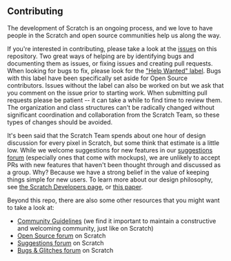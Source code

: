 ## Contributing
The development of Scratch is an ongoing process, and we love to have people in the Scratch and open source communities
help us along the way.

If you're interested in contributing, please take a look at the
[issues](https://github.com/LLK/scratch-svg-renderer/issues) on this repository. Two great ways of helping are by
identifying bugs and documenting them as issues, or fixing issues and creating pull requests. When looking for bugs to
fix, please look for the
["Help Wanted" label](https://github.com/LLK/scratch-svg-renderer/issues?q=label%3A%22help+wanted%22). Bugs with this
label have been specifically set aside for Open Source contributors. Issues without the label can also be worked on but
we ask that you comment on the issue prior to starting work. When submitting pull requests please be patient -- it can
take a while to find time to review them. The organization and class structures can't be radically changed without
significant coordination and collaboration from the Scratch Team, so these types of changes should be avoided.

It's been said that the Scratch Team spends about one hour of design discussion for every pixel in Scratch, but some
think that estimate is a little low. While we welcome suggestions for new features in our
[suggestions forum](https://scratch.mit.edu/discuss/1/) (especially ones that come with mockups), we are unlikely to
accept PRs with new features that haven't been thought through and discussed as a group. Why? Because we have a strong
belief in the value of keeping things simple for new users. To learn more about our design philosophy, see
[the Scratch Developers page](https://scratch.mit.edu/developers), or
[this paper](http://web.media.mit.edu/~mres/papers/Scratch-CACM-final.pdf).

Beyond this repo, there are also some other resources that you might want to take a look at:
* [Community Guidelines](https://github.com/LLK/scratch-www/wiki/Community-Guidelines) (we find it important to maintain
  a constructive and welcoming community, just like on Scratch)
* [Open Source forum](https://scratch.mit.edu/discuss/49/) on Scratch
* [Suggestions forum](https://scratch.mit.edu/discuss/1/) on Scratch
* [Bugs & Glitches forum](https://scratch.mit.edu/discuss/3/) on Scratch
